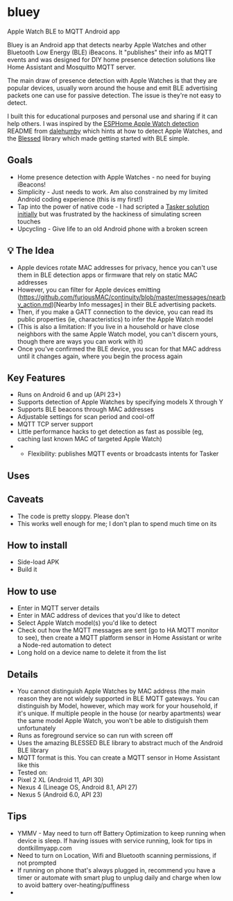 # bluey
Apple Watch BLE to MQTT Android app

Bluey is an Android app that detects nearby Apple Watches and other Bluetooth Low Energy (BLE) iBeacons. It "publishes" their info as MQTT events and was designed for DIY home presence detection solutions like Home Assistant and Mosquitto MQTT server. 

The main draw of presence detection with Apple Watches is that they are popular devices, usually worn around the house and emit BLE advertising packets one can use for passive detection. The issue is they're not easy to detect.

I built this for educational purposes and personal use and sharing if it can help others. I was inspired by the [ESPHome Apple Watch detection](https://github.com/dalehumby/ESPHome-Apple-Watch-detection) README from [dalehumby](https://github.com/dalehumby) which hints at how to detect Apple Watches, and the [Blessed](https://github.com/weliem/blessed-android) library which made getting started with BLE simple.

## Goals
 * Home presence detection with Apple Watches - no need for buying iBeacons!
 * Simplicity - Just needs to work. Am also constrained by my limited Android coding experience (this is my first!)
 * Tap into the power of native code - I had scripted a [Tasker solution initially](https://www.nyctinker.com/post/ble-presence-detection-for-apple-watch-using-tasker) but was frustrated by the hackiness of simulating screen touches
 * Upcycling - Give life to an old Android phone with a broken screen

 
## 💡 The Idea
 * Apple devices rotate MAC addresses for privacy, hence you can't use them in BLE detection apps or firmware that rely on static MAC addresses
 * However, you can filter for Apple devices emitting (https://github.com/furiousMAC/continuity/blob/master/messages/nearby_action.md)[Nearby Info messages] in their BLE advertising packets.
 * Then, if you make a GATT connection to the device, you can read its public properties (ie, characteristics) to infer the Apple Watch model
  * (This is also a limitation: If you live in a household or have close neighbors with the same Apple Watch model, you can't discern yours, though there are ways you can work with it)
 * Once you've confirmed the BLE device, you scan for that MAC address until it changes again, where you begin the process again

 
## Key Features
 * Runs on Android 6 and up (API 23+)
 * Supports detection of Apple Watches by specifying models X through Y
 * Supports BLE beacons through MAC addresses
 * Adjustable settings for scan period and cool-off
 * MQTT TCP server support
 * Little performance hacks to get detection as fast as possible (eg, caching last known MAC of targeted Apple Watch)
 *  * Flexibility: publishes MQTT events or broadcasts intents for Tasker

 
## Uses
 
 ## Caveats
  * The code is pretty sloppy. Please don't
  * This works well enough for me; I don't plan to spend much time on its
  
 ## How to install
  * Side-load APK
  * Build it
  
 ## How to use
  * Enter in MQTT server details
  * Enter in MAC address of devices that you'd like to detect
  * Select Apple Watch model(s) you'd like to detect
  * Check out how the MQTT messages are sent (go to HA MQTT monitor to see), then create a MQTT platform sensor in Home Assistant or write a Node-red automation to detect
  * Long hold on a device name to delete it from the list
  
 ## Details
  * You cannot distinguish Apple Watches by MAC address (the main reason they are not widely supported in BLE MQTT gateways. You can distinguish by Model, however, which may work for your household, if it's unique. If multiple people in the house (or nearby apartments) wear the same model Apple Watch, you won't be able to distiguish them unfortunately
  * Runs as foreground service so can run with screen off
  * Uses the amazing BLESSED BLE library to abstract much of the Android BLE library
  * MQTT format is this. You can create a MQTT sensor in Home Assistant like this
  * Tested on: 
   * Pixel 2 XL (Android 11, API 30)
   * Nexus 4 (Lineage OS, Android 8.1, API 27)
   * Nexus 5 (Android 6.0, API 23)
  
 ## Tips
  * YMMV - May need to turn off Battery Optimization to keep running when device is sleep. If having issues with service running, look for tips in dontkillmyapp.com
  * Need to turn on Location, Wifi and Bluetooth scanning permissions, if not prompted
  * If running on phone that's always plugged in, recommend you have a timer or automate with smart plug to unplug daily and charge when low to avoid battery over-heating/puffiness
  * 
